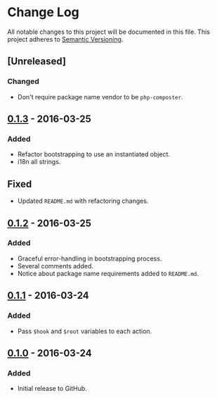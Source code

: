 # Change Log
All notable changes to this project will be documented in this file.
This project adheres to [Semantic Versioning](http://semver.org/).

## [Unreleased]
### Changed
- Don't require package name vendor to be `php-composter`.

## [0.1.3] - 2016-03-25
### Added
- Refactor bootstrapping to use an instantiated object.
- i18n all strings.

## Fixed
- Updated `README.md` with refactoring changes.

## [0.1.2] - 2016-03-25
### Added
- Graceful error-handling in bootstrapping process.
- Several comments added.
- Notice about package name requirements added to `README.md`.

## [0.1.1] - 2016-03-24
### Added
- Pass `$hook` and `$root` variables to each action.

## [0.1.0] - 2016-03-24
### Added
- Initial release to GitHub.

[0.1.3]: https://github.com/brightnucleus/php-composter/compare/v0.1.2...v0.1.3
[0.1.2]: https://github.com/brightnucleus/php-composter/compare/v0.1.1...v0.1.2
[0.1.1]: https://github.com/brightnucleus/php-composter/compare/v0.1.0...v0.1.1
[0.1.0]: https://github.com/brightnucleus/php-composter/compare/v0.0.0...v0.1.0
